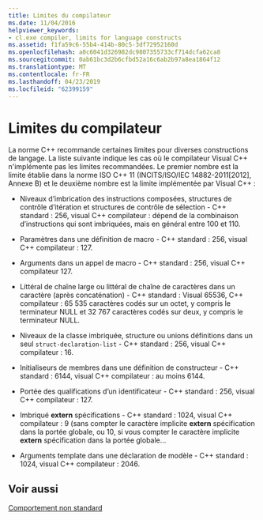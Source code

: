 ```yaml
---
title: Limites du compilateur
ms.date: 11/04/2016
helpviewer_keywords:
- cl.exe compiler, limits for language constructs
ms.assetid: f1fa59c6-55b4-414b-80c5-3df72952160d
ms.openlocfilehash: a0c6041d326982dc9807355733cf714dcfa62ca8
ms.sourcegitcommit: 0ab61bc3d2b6cfbd52a16c6ab2b97a8ea1864f12
ms.translationtype: MT
ms.contentlocale: fr-FR
ms.lasthandoff: 04/23/2019
ms.locfileid: "62399159"
---
```

# <a name="compiler-limits"></a>Limites du compilateur

La norme C++ recommande certaines limites pour diverses constructions de langage. La liste suivante indique les cas où le compilateur Visual C++ n'implémente pas les limites recommandées. Le premier nombre est la limite établie dans la norme ISO C++ 11 (INCITS/ISO/IEC 14882-2011[2012], Annexe B) et le deuxième nombre est la limite implémentée par Visual C++ :

- Niveaux d’imbrication des instructions composées, structures de contrôle d’itération et structures de contrôle de sélection - C++ standard : 256, visual C++ compilateur : dépend de la combinaison d’instructions qui sont imbriquées, mais en général entre 100 et 110.

- Paramètres dans une définition de macro - C++ standard : 256, visual C++ compilateur : 127.

- Arguments dans un appel de macro - C++ standard : 256, visual C++ compilateur 127.

- Littéral de chaîne large ou littéral de chaîne de caractères dans un caractère (après concaténation) - C++ standard : Visual 65536, C++ compilateur : 65 535 caractères codés sur un octet, y compris le terminateur NULL et 32 767 caractères codés sur deux, y compris le terminateur NULL.

- Niveaux de la classe imbriquée, structure ou unions définitions dans un seul `struct-declaration-list` - C++ standard : 256, visual C++ compilateur : 16.

- Initialiseurs de membres dans une définition de constructeur - C++ standard : 6144, visual C++ compilateur : au moins 6144.

- Portée des qualifications d’un identificateur - C++ standard : 256, visual C++ compilateur : 127.

- Imbriqué **extern** spécifications - C++ standard : 1024, visual C++ compilateur : 9 (sans compter le caractère implicite **extern** spécification dans la portée globale, ou 10, si vous compter le caractère implicite **extern** spécification dans la portée globale...

- Arguments template dans une déclaration de modèle - C++ standard : 1024, visual C++ compilateur : 2046.

## <a name="see-also"></a>Voir aussi

[Comportement non standard](../cpp/nonstandard-behavior.md)